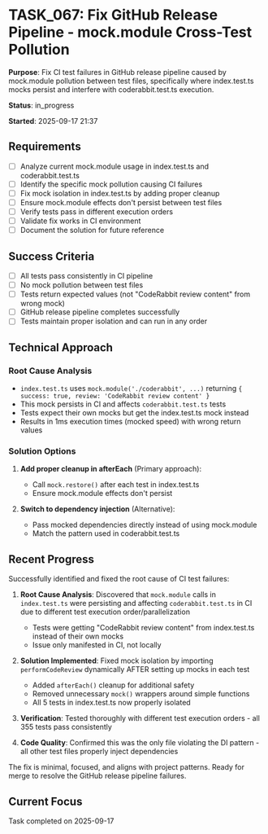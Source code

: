 # TASK_067: Fix GitHub Release Pipeline - mock.module Cross-Test Pollution

**Purpose**: Fix CI test failures in GitHub release pipeline caused by mock.module pollution between test files, specifically where index.test.ts mocks persist and interfere with coderabbit.test.ts execution.

**Status**: in_progress

**Started**: 2025-09-17 21:37

## Requirements
- [ ] Analyze current mock.module usage in index.test.ts and coderabbit.test.ts
- [ ] Identify the specific mock pollution causing CI failures
- [ ] Fix mock isolation in index.test.ts by adding proper cleanup
- [ ] Ensure mock.module effects don't persist between test files
- [ ] Verify tests pass in different execution orders
- [ ] Validate fix works in CI environment
- [ ] Document the solution for future reference

## Success Criteria
- [ ] All tests pass consistently in CI pipeline
- [ ] No mock pollution between test files
- [ ] Tests return expected values (not "CodeRabbit review content" from wrong mock)
- [ ] GitHub release pipeline completes successfully
- [ ] Tests maintain proper isolation and can run in any order

## Technical Approach
### Root Cause Analysis
- `index.test.ts` uses `mock.module('./coderabbit', ...)` returning `{ success: true, review: 'CodeRabbit review content' }`
- This mock persists in CI and affects `coderabbit.test.ts` tests
- Tests expect their own mocks but get the index.test.ts mock instead
- Results in 1ms execution times (mocked speed) with wrong return values

### Solution Options
1. **Add proper cleanup in afterEach** (Primary approach):
   - Call `mock.restore()` after each test in index.test.ts
   - Ensure mock.module effects don't persist

2. **Switch to dependency injection** (Alternative):
   - Pass mocked dependencies directly instead of using mock.module
   - Match the pattern used in coderabbit.test.ts

## Recent Progress

Successfully identified and fixed the root cause of CI test failures:

1. **Root Cause Analysis**: Discovered that `mock.module` calls in `index.test.ts` were persisting and affecting `coderabbit.test.ts` in CI due to different test execution order/parallelization
   - Tests were getting "CodeRabbit review content" from index.test.ts instead of their own mocks
   - Issue only manifested in CI, not locally

2. **Solution Implemented**: Fixed mock isolation by importing `performCodeReview` dynamically AFTER setting up mocks in each test
   - Added `afterEach()` cleanup for additional safety
   - Removed unnecessary `mock()` wrappers around simple functions
   - All 5 tests in index.test.ts now properly isolated

3. **Verification**: Tested thoroughly with different test execution orders - all 355 tests pass consistently

4. **Code Quality**: Confirmed this was the only file violating the DI pattern - all other test files properly inject dependencies

The fix is minimal, focused, and aligns with project patterns. Ready for merge to resolve the GitHub release pipeline failures.

<!-- github_issue: 78 -->
<!-- github_url: https://github.com/cahaseler/cc-track/issues/78 -->
<!-- issue_branch: 78-task_067-fix-github-release-pipeline-mockmodule-cross-test-pollution -->

## Current Focus

Task completed on 2025-09-17
